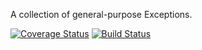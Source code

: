 A collection of general-purpose Exceptions.

[![Coverage Status](https://coveralls.io/repos/krixon/exceptions/badge.svg?branch=master)](https://coveralls.io/r/krixon/exceptions?branch=master)
[![Build Status](https://travis-ci.org/krixon/exceptions.svg?branch=master)](https://travis-ci.org/krixon/exceptions)